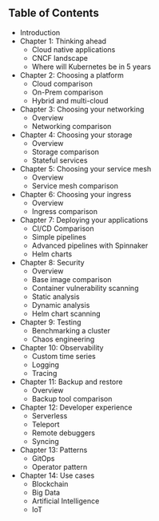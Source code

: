 ## Table of Contents

* Introduction
* Chapter 1: Thinking ahead
  * Cloud native applications
  * CNCF landscape
  * Where will Kubernetes be in 5 years
* Chapter 2: Choosing a platform
  * Cloud comparison
  * On-Prem comparison
  * Hybrid and multi-cloud
* Chapter 3: Choosing your networking
  * Overview
  * Networking comparison
* Chapter 4: Choosing your storage
  * Overview
  * Storage comparison
  * Stateful services
* Chapter 5: Choosing your service mesh
  * Overview
  * Service mesh comparison
* Chapter 6: Choosing your ingress
  * Overview
  * Ingress comparison
* Chapter 7: Deploying your applications
  * CI/CD Comparison
  * Simple pipelines
  * Advanced pipelines with Spinnaker
  * Helm charts
* Chapter 8: Security
  * Overview
  * Base image comparison
  * Container vulnerability scanning
  * Static analysis
  * Dynamic analysis
  * Helm chart scanning
* Chapter 9: Testing
  * Benchmarking a cluster
  * Chaos engineering
* Chapter 10: Observability
  * Custom time series
  * Logging
  * Tracing
* Chapter 11: Backup and restore
  * Overview
  * Backup tool comparison
* Chapter 12: Developer experience
  * Serverless
  * Teleport
  * Remote debuggers
  * Syncing
* Chapter 13: Patterns
  * GitOps
  * Operator pattern
* Chapter 14: Use cases
  * Blockchain
  * Big Data
  * Artificial Intelligence
  * IoT
  

